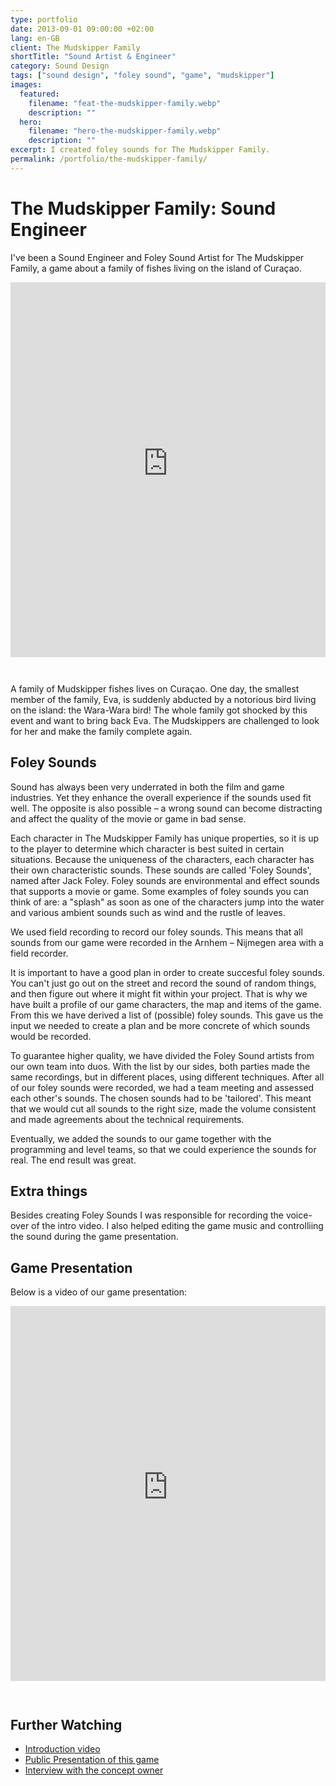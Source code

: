 ```yaml
---
type: portfolio
date: 2013-09-01 09:00:00 +02:00
lang: en-GB
client: The Mudskipper Family
shortTitle: "Sound Artist & Engineer"
category: Sound Design
tags: ["sound design", "foley sound", "game", "mudskipper"]
images:
  featured:
    filename: "feat-the-mudskipper-family.webp"
    description: ""
  hero:
    filename: "hero-the-mudskipper-family.webp"
    description: ""
excerpt: I created foley sounds for The Mudskipper Family.
permalink: /portfolio/the-mudskipper-family/
---
```


# The Mudskipper Family: Sound Engineer

<style>.big-hero.hasimage { background-position: left top, top center !important; }</style>

I've been a Sound Engineer and Foley Sound Artist for The Mudskipper Family, a game about a family of fishes living on the island of Curaçao.

<iframe height="600" src="https://www.youtube-nocookie.com/embed/8KqmrHaaHi8" frameborder="0" allow="accelerometer; autoplay; encrypted-media; gyroscope; picture-in-picture" style="width: 100%; margin-bottom: 2em;" allowfullscreen></iframe>

A family of Mudskipper fishes lives on Curaçao. One day, the smallest member of the family, Eva, is suddenly abducted by a notorious bird living on the island: the Wara-Wara bird! The whole family got shocked by this event and want to bring back Eva. The Mudskippers are challenged to look for her and make the family complete again.

## Foley Sounds

Sound has always been very underrated in both the film and game industries. Yet they enhance the overall experience if the sounds used fit well. The opposite is also possible &ndash; a wrong sound can become distracting and affect the quality of the movie or game in bad sense.

Each character in The Mudskipper Family has unique properties, so it is up to the player to determine which character is best suited in certain situations. Because the uniqueness of the characters, each character has their own characteristic sounds. These sounds are called 'Foley Sounds', named after Jack Foley. Foley sounds are environmental and effect sounds that supports a movie or game. Some examples of foley sounds you can think of are: a "splash" as soon as one of the characters jump into the water and various ambient sounds such as wind and the rustle of leaves.

We used field recording to record our foley sounds. This means that all sounds from our game were recorded in the Arnhem – Nijmegen area with a field recorder.

It is important to have a good plan in order to create succesful foley sounds. You can't just go out on the street and record the sound of random things, and then figure out where it might fit within your project. That is why we have built a profile of our game characters, the map and items of the game. From this we have derived a list of (possible) foley sounds. This gave us the input we needed to create a plan and be more concrete of which sounds would be recorded.

To guarantee higher quality, we have divided the Foley Sound artists from our own team into duos. With the list by our sides, both parties made the same recordings, but in different places, using different techniques. After all of our foley sounds were recorded, we had a team meeting and assessed each other's sounds. The chosen sounds had to be 'tailored'. This meant that we would cut all sounds to the right size, made the volume consistent and made agreements about the technical requirements.

Eventually, we added the sounds to our game together with the programming and level teams, so that we could experience the sounds for real. The end result was great.

## Extra things

Besides creating Foley Sounds I was responsible for recording the voice-over of the intro video. I also helped editing the game music and controlliing the sound during the game presentation.

## Game Presentation

Below is a video of our game presentation:

<iframe height="600" src="https://www.youtube-nocookie.com/embed/iOck5YNdgmg" frameborder="0" allow="accelerometer; autoplay; encrypted-media; gyroscope; picture-in-picture" style="width: 100%; margin-bottom: 2em;" allowfullscreen></iframe>

## Further Watching

- [Introduction video](https://www.youtube.com/watch?v=8KqmrHaaHi8)
- [Public Presentation of this game](https://www.youtube.com/watch?v=iOck5YNdgmg)
- [Interview with the concept owner](https://www.youtube.com/watch?v=lLxT1lPj-oI)
